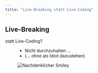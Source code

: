 ```yaml
---
title: "Live-Breaking statt Live-Coding"
---
```

## Live-Breaking
<p class="tagline">statt Live-Coding?</p>

<figure class="side-by-side">
<figcaption>

- Nicht durchzuhalten ...
- (... ohne als Idiot dazustehen)

</figcaption>

![Nachdenklicher Smiley](images/thinking.png)

</figure>